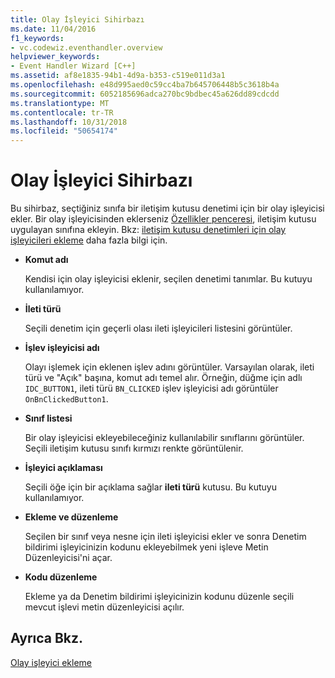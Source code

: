```yaml
---
title: Olay İşleyici Sihirbazı
ms.date: 11/04/2016
f1_keywords:
- vc.codewiz.eventhandler.overview
helpviewer_keywords:
- Event Handler Wizard [C++]
ms.assetid: af8e1835-94b1-4d9a-b353-c519e011d3a1
ms.openlocfilehash: e48d995aed0c59cc4ba7b645706448b5c3618b4a
ms.sourcegitcommit: 6052185696adca270bc9bdbec45a626dd89cdcdd
ms.translationtype: MT
ms.contentlocale: tr-TR
ms.lasthandoff: 10/31/2018
ms.locfileid: "50654174"
---
```

# <a name="event-handler-wizard"></a>Olay İşleyici Sihirbazı

Bu sihirbaz, seçtiğiniz sınıfa bir iletişim kutusu denetimi için bir olay işleyicisi ekler. Bir olay işleyicisinden eklerseniz [Özellikler penceresi](/visualstudio/ide/reference/properties-window), iletişim kutusu uygulayan sınıfına ekleyin. Bkz: [iletişim kutusu denetimleri için olay işleyicileri ekleme](../windows/adding-event-handlers-for-dialog-box-controls.md) daha fazla bilgi için.

- **Komut adı**

   Kendisi için olay işleyicisi eklenir, seçilen denetimi tanımlar. Bu kutuyu kullanılamıyor.

- **İleti türü**

   Seçili denetim için geçerli olası ileti işleyicileri listesini görüntüler.

- **İşlev işleyicisi adı**

   Olayı işlemek için eklenen işlev adını görüntüler. Varsayılan olarak, ileti türü ve "Açık" başına, komut adı temel alır. Örneğin, düğme için adlı `IDC_BUTTON1`, ileti türü `BN_CLICKED` işlev işleyicisi adı görüntüler `OnBnClickedButton1`.

- **Sınıf listesi**

   Bir olay işleyicisi ekleyebileceğiniz kullanılabilir sınıflarını görüntüler. Seçili iletişim kutusu sınıfı kırmızı renkte görüntülenir.

- **İşleyici açıklaması**

   Seçili öğe için bir açıklama sağlar **ileti türü** kutusu. Bu kutuyu kullanılamıyor.

- **Ekleme ve düzenleme**

   Seçilen bir sınıf veya nesne için ileti işleyicisi ekler ve sonra Denetim bildirimi işleyicinizin kodunu ekleyebilmek yeni işleve Metin Düzenleyicisi'ni açar.

- **Kodu düzenleme**

   Ekleme ya da Denetim bildirimi işleyicinizin kodunu düzenle seçili mevcut işlevi metin düzenleyicisi açılır.

## <a name="see-also"></a>Ayrıca Bkz.

[Olay işleyici ekleme](../ide/adding-an-event-handler-visual-cpp.md)